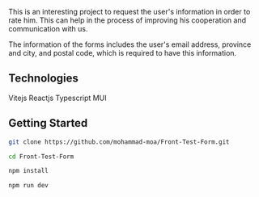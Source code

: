 This is an interesting project to request the user's information in order to rate him. This can help in the process of improving his cooperation and communication with us.

The information of the forms includes the user's email address, province and city, and postal code, which is required to have this information.

## Technologies

Vitejs
Reactjs
Typescript
MUI

## Getting Started

```bash
git clone https://github.com/mohammad-moa/Front-Test-Form.git

cd Front-Test-Form

npm install

npm run dev
```
